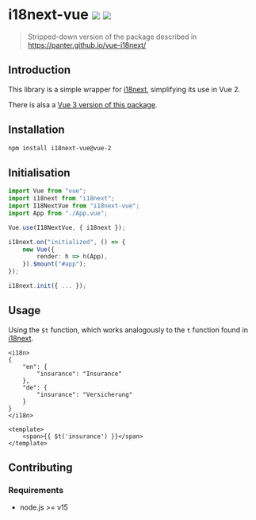 # i18next-vue <a href="https://www.npmjs.com/package/i18next-vue/v/vue-2"><img src="https://badgen.net/npm/v/i18next-vue/vue-2"></a> <img src="https://badgen.net/npm/types/i18next-vue">
> Stripped-down version of the package described in <https://panter.github.io/vue-i18next/>

## Introduction

This library is a simple wrapper for [i18next](https://www.i18next.com), simplifying its use in Vue 2.

There is alsa a [Vue 3 version of this package](https://github.com/i18next/i18next-vue).

## Installation

```bash
npm install i18next-vue@vue-2
```

## Initialisation

```typescript
import Vue from "vue";
import i18next from "i18next";
import I18NextVue from "i18next-vue";
import App from "./App.vue";

Vue.use(I18NextVue, { i18next });

i18next.on("initialized", () => {
    new Vue({
        render: h => h(App),
    }).$mount("#app");
});

i18next.init({ ... });
```

## Usage

Using the `$t` function, which works analogously to the `t` function found in [i18next](https://www.i18next.com/overview/api#t).

```vue
<i18n>
{
    "en": {
        "insurance": "Insurance"
    },
    "de": {
        "insurance": "Versicherung"
    }
}
</i18n>

<template>
    <span>{{ $t('insurance') }}</span>
</template>
```

## Contributing

### Requirements
- node.js >= v15
